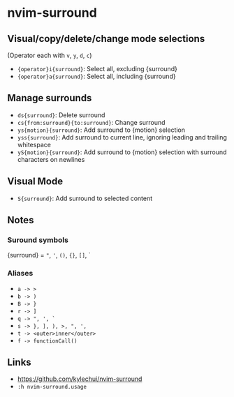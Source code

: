 # nvim-surround

## Visual/copy/delete/change mode selections

(Operator each with `v`, `y`, `d`, `c`)

- `{operator}i{surround}`: Select all, excluding {surround}
- `{operator}a{surround}`: Select all, including {surround}

## Manage surrounds

- `ds{surround}`: Delete surround
- `cs{from:surround}{to:surround}`: Change surround
- `ys{motion}{surround}`: Add surround to {motion} selection
- `yss{surround}`: Add surround to current line, ignoring leading and trailing whitespace
- `yS{motion}{surround}`: Add surround to {motion} selection with surround characters on newlines

## Visual Mode

- `S{surround}`: Add surround to selected content

## Notes

### Suround symbols

{surround} = `"`, `'`, `()`, `{}`, `[]`, `

### Aliases

- `a -> >`
- `b -> )`
- `B -> }`
- `r -> ]`
- ``q -> ", ', ` ``
- `s -> }, ], ), >, ", ', `
- `t -> <outer>inner</outer>`
- `f -> functionCall()`

## Links

- https://github.com/kylechui/nvim-surround
- `:h nvim-surround.usage`

